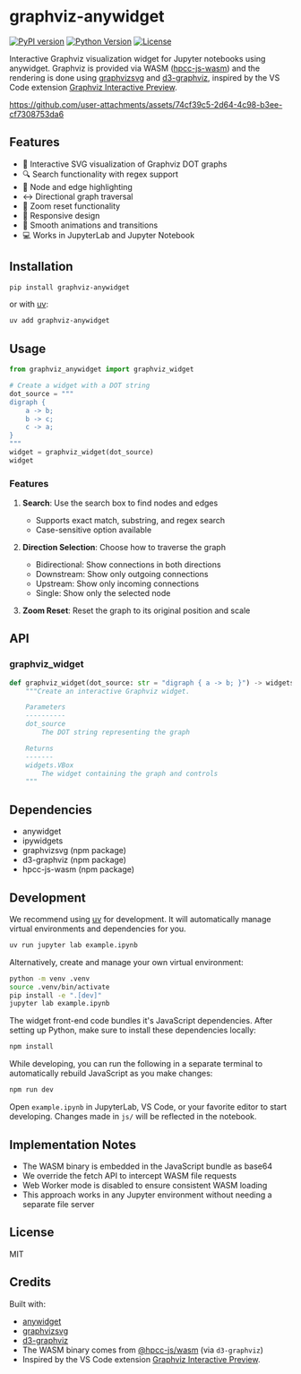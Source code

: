# graphviz-anywidget

[![PyPI version](https://badge.fury.io/py/graphviz-anywidget.svg)](https://badge.fury.io/py/graphviz-anywidget)
[![Python Version](https://img.shields.io/pypi/pyversions/graphviz-anywidget.svg)](https://pypi.org/project/graphviz-anywidget/)
[![License](https://img.shields.io/badge/License-MIT-blue.svg)](https://opensource.org/licenses/MIT)

Interactive Graphviz visualization widget for Jupyter notebooks using anywidget.
Graphviz is provided via WASM ([hpcc-js-wasm](https://github.com/hpcc-systems/hpcc-js-wasm)) and the rendering is done using [graphvizsvg](https://github.com/pipefunc/graphvizsvg) and [d3-graphviz](https://github.com/magjac/d3-graphviz), inspired by the VS Code extension [Graphviz Interactive Preview](https://github.com/tintinweb/vscode-interactive-graphviz/).

https://github.com/user-attachments/assets/74cf39c5-2d64-4c98-b3ee-cf7308753da6

## Features

* 🎨 Interactive SVG visualization of Graphviz DOT graphs
* 🔍 Search functionality with regex support
* 🎯 Node and edge highlighting
* ↔️ Directional graph traversal
* 🔄 Zoom reset functionality
* 📱 Responsive design
* 🎨 Smooth animations and transitions
* 💻 Works in JupyterLab and Jupyter Notebook

## Installation

```sh
pip install graphviz-anywidget
```

or with [uv](https://github.com/astral-sh/uv):

```sh
uv add graphviz-anywidget
```

## Usage

```python
from graphviz_anywidget import graphviz_widget

# Create a widget with a DOT string
dot_source = """
digraph {
    a -> b;
    b -> c;
    c -> a;
}
"""
widget = graphviz_widget(dot_source)
widget
```

### Features

1. **Search**: Use the search box to find nodes and edges
   - Supports exact match, substring, and regex search
   - Case-sensitive option available

2. **Direction Selection**: Choose how to traverse the graph
   - Bidirectional: Show connections in both directions
   - Downstream: Show only outgoing connections
   - Upstream: Show only incoming connections
   - Single: Show only the selected node

3. **Zoom Reset**: Reset the graph to its original position and scale

## API

### graphviz_widget

```python
def graphviz_widget(dot_source: str = "digraph { a -> b; }") -> widgets.VBox:
    """Create an interactive Graphviz widget.

    Parameters
    ----------
    dot_source
        The DOT string representing the graph

    Returns
    -------
    widgets.VBox
        The widget containing the graph and controls
    """
```

## Dependencies

- anywidget
- ipywidgets
- graphvizsvg (npm package)
- d3-graphviz (npm package)
- hpcc-js-wasm (npm package)

## Development

We recommend using [uv](https://github.com/astral-sh/uv) for development.
It will automatically manage virtual environments and dependencies for you.

```sh
uv run jupyter lab example.ipynb
```

Alternatively, create and manage your own virtual environment:

```sh
python -m venv .venv
source .venv/bin/activate
pip install -e ".[dev]"
jupyter lab example.ipynb
```

The widget front-end code bundles it's JavaScript dependencies. After setting up Python,
make sure to install these dependencies locally:

```sh
npm install
```

While developing, you can run the following in a separate terminal to automatically
rebuild JavaScript as you make changes:

```sh
npm run dev
```

Open `example.ipynb` in JupyterLab, VS Code, or your favorite editor
to start developing. Changes made in `js/` will be reflected
in the notebook.

## Implementation Notes

- The WASM binary is embedded in the JavaScript bundle as base64
- We override the fetch API to intercept WASM file requests
- Web Worker mode is disabled to ensure consistent WASM loading
- This approach works in any Jupyter environment without needing a separate file server

## License

MIT

## Credits

Built with:
- [anywidget](https://github.com/manzt/anywidget)
- [graphvizsvg](https://www.npmjs.com/package/graphvizsvg)
- [d3-graphviz](https://www.npmjs.com/package/d3-graphviz)
- The WASM binary comes from [@hpcc-js/wasm](https://github.com/hpcc-systems/hpcc-js-wasm) (via `d3-graphviz`)
- Inspired by the VS Code extension [Graphviz Interactive Preview](https://github.com/tintinweb/vscode-interactive-graphviz/).
